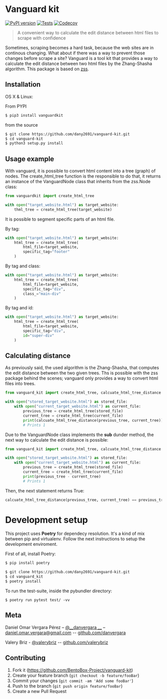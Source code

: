 Vanguard kit
==========================

[![PyPI version](https://badge.fury.io/py/vanguardkit.svg)](https://badge.fury.io/py/vanguardkit)
[![Tests](https://github.com/BentoBox-Project/vanguard-kit/workflows/CI/badge.svg)](https://github.com/BentoBox-Project/vanguard-kit/actions?workflow=CI)
[![Codecov](https://codecov.io/gh/BentoBox-Project/vanguard-kit/branch/master/graph/badge.svg)](https://codecov.io/gh/BentoBox-Project/vanguard-kit)


> A convenient way to calculate the edit distance between html files to scrape with confidence

Sometimes, scraping becomes a hard task, because the web sites are in continous changing.
What about if there was a way to prevent those changes before scrape a site?
Vanguard is a tool kit that provides a way to calculate the edit distance between
two html files by the Zhang-Shasha algorithm.
This package is based on [zss](https://github.com/timtadh/zhang-shasha).

## Installation

OS X & Linux:

From PYPI

```sh
$ pip3 install vanguardkit
```

from the source

```sh
$ git clone https://github.com/dany2691/vanguard-kit.git
$ cd vanguard-kit
$ python3 setup.py install
```

## Usage example

With vanguard, it is possible to convert html content into a tree (graph) of nodes.
The create_html_tree function is the responsible to do that, it returns an instance of the VanguardNode class that inherits from the zss.Node class:

```python
from vanguardkit import create_html_tree

with open("target_website.html") as target_website:
    thml_tree = create_html_tree(target_website)
```

It is possible to segment specific parts of an html file.

By tag:
```python
with open("target_website.html") as target_website:
    html_tree = create_html_tree(
        html_file=target_website,
        specific_tag="footer"
    )
```

By tag and class:
```python
with open("target_website.html") as target_website:
    html_tree = create_html_tree(
        html_file=target_website,
        specific_tag="div",
        class_="main-div"
    )
```

By tag and id:
```python
with open("target_website.html") as target_website:
    html_tree = create_html_tree(
        html_file=target_website,
        specific_tag="div",
        id="super-div"
    )
```

## Calculating distance

As previously said, the used algorithm is the Zhang-Shasha, that computes the edit distance between the two given trees. Ths is possible with the zss package behind the scenes; vanguard only provides a way to convert html files into trees.

```python
from vanguard_kit import create_html_tree, calcuate_html_tree_distance

with open("stored_target_website.html") as stored_file:
    with open("current_target_website.html") as current_file:
        previous_tree = create_html_tree(stored_file)
        current_tree = create_html_tree(current_file)
        print(calcuate_html_tree_distance(previous_tree, current_tree))
        # Prints 1
```

Due to the VanguardNode class implements the __sub__ dunder method, the next way to calculate the edit distance is possible:

```python
from vanguard_kit import create_html_tree, calcuate_html_tree_distance

with open("stored_target_website.html") as stored_file:
    with open("current_target_website.html") as current_file:
        previous_tree = create_html_tree(stored_file)
        current_tree = create_html_tree(current_file)
        print(previous_tree - current_tree)
        # Prints 1
```

Then, the next statement returns True:

```python
calcuate_html_tree_distance(previous_tree, current_tree) == previous_tree - current_tree
```

# Development setup

This project uses __Poetry__ for dependecy resolution. It's a kind of mix between
pip and virtualenv. Follow the next instructions to setup the development enviroment.

First of all, install Poetry:

```sh
$ pip install poetry
```

```sh
$ git clone https://github.com/dany2691/vanguard-kit.git
$ cd vanguard_kit
$ poetry install
```

To run the test-suite, inside the pybundler directory:

```shell
$ poetry run pytest test/ -vv
```

## Meta

Daniel Omar Vergara Pérez – [@__danvergara __](https://twitter.com/__danvergara__) – daniel.omar.vergara@gmail.com -- [github.com/danvergara](https://github.com/danvergara)

Valery Briz - [@valerybriz](https://twitter.com/valerybriz) -- [github.com/valerybriz](https://github.com/valerybriz)

## Contributing

1. Fork it (<https://github.com/BentoBox-Project/vanguard-kit>)
2. Create your feature branch (`git checkout -b feature/fooBar`)
3. Commit your changes (`git commit -am 'Add some fooBar'`)
4. Push to the branch (`git push origin feature/fooBar`)
5. Create a new Pull Request
